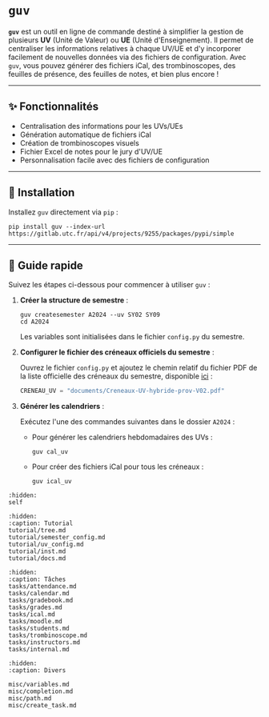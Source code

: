 # `guv`

**`guv`** est un outil en ligne de commande destiné à simplifier la gestion de
plusieurs **UV** (Unité de Valeur) ou **UE** (Unité d'Enseignement). Il permet
de centraliser les informations relatives à chaque UV/UE et d'y incorporer
facilement de nouvelles données via des fichiers de configuration. Avec `guv`,
vous pouvez générer des fichiers iCal, des trombinoscopes, des feuilles de
présence, des feuilles de notes, et bien plus encore !

---

## ✨ Fonctionnalités

- Centralisation des informations pour les UVs/UEs
- Génération automatique de fichiers iCal
- Création de trombinoscopes visuels
- Fichier Excel de notes pour le jury d'UV/UE
- Personnalisation facile avec des fichiers de configuration

---

## 🚀 Installation

Installez `guv` directement via `pip` :

```shell
pip install guv --index-url https://gitlab.utc.fr/api/v4/projects/9255/packages/pypi/simple
```

---

## 🏃 Guide rapide

Suivez les étapes ci-dessous pour commencer à utiliser `guv` :

1. **Créer la structure de semestre** :

    ```shell
    guv createsemester A2024 --uv SY02 SY09
    cd A2024
    ```

    Les variables sont initialisées dans le fichier `config.py` du semestre.

2. **Configurer le fichier des créneaux officiels du semestre** :

    Ouvrez le fichier `config.py` et ajoutez le chemin relatif du fichier PDF de
    la liste officielle des créneaux du semestre, disponible
    [ici](https://webapplis.utc.fr/ent/services/services.jsf?sid=578) :

    ```python
    CRENEAU_UV = "documents/Creneaux-UV-hybride-prov-V02.pdf"
    ```

3. **Générer les calendriers** :

   Exécutez l'une des commandes suivantes dans le dossier `A2024` :

   - Pour générer les calendriers hebdomadaires des UVs :

     ```shell
     guv cal_uv
     ```

   - Pour créer des fichiers iCal pour tous les créneaux :

     ```shell
     guv ical_uv
     ```

```{toctree}
:hidden:
self
```

```{toctree}
:hidden:
:caption: Tutorial
tutorial/tree.md
tutorial/semester_config.md
tutorial/uv_config.md
tutorial/inst.md
tutorial/docs.md
```

```{toctree}
:hidden:
:caption: Tâches
tasks/attendance.md
tasks/calendar.md
tasks/gradebook.md
tasks/grades.md
tasks/ical.md
tasks/moodle.md
tasks/students.md
tasks/trombinoscope.md
tasks/instructors.md
tasks/internal.md
```

```{toctree}
:hidden:
:caption: Divers

misc/variables.md
misc/completion.md
misc/path.md
misc/create_task.md
```
